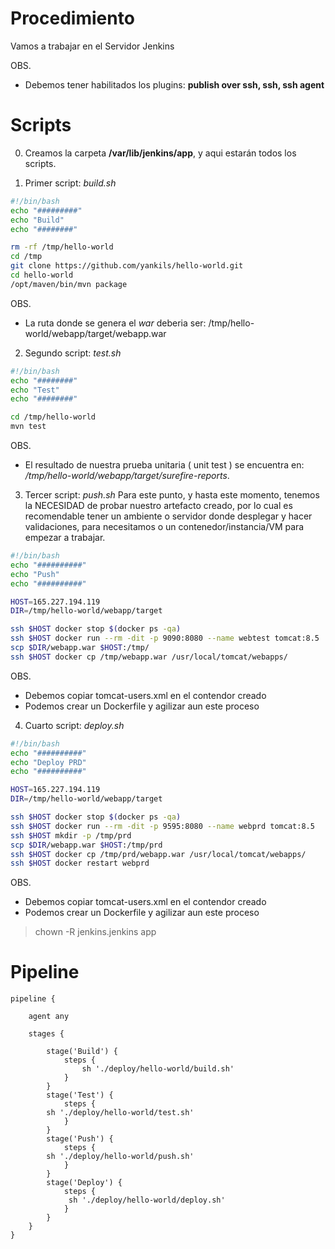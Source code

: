 Procedimiento
================
Vamos a trabajar en el Servidor Jenkins

OBS.

* Debemos tener habilitados los plugins: **publish over ssh, ssh, ssh agent**

# Scripts
0. Creamos la carpeta **/var/lib/jenkins/app**, y aqui estarán todos los scripts.

1. Primer script: *build.sh*
```sh
#!/bin/bash
echo "#########"
echo "Build"
echo "########"

rm -rf /tmp/hello-world
cd /tmp
git clone https://github.com/yankils/hello-world.git
cd hello-world
/opt/maven/bin/mvn package
```
OBS.
* La ruta donde se genera el *war* deberia ser: /tmp/hello-world/webapp/target/webapp.war

2. Segundo script: *test.sh* 
```sh
#!/bin/bash
echo "########"
echo "Test"
echo "########"

cd /tmp/hello-world
mvn test
```
OBS.
* El resultado de nuestra prueba unitaria ( unit test ) se encuentra en: */tmp/hello-world/webapp/target/surefire-reports*.


3. Tercer script:  *push.sh*
Para este punto, y hasta este momento, tenemos la NECESIDAD de probar nuestro artefacto creado, por lo cual es recomendable tener un ambiente o servidor
donde desplegar y hacer validaciones, para necesitamos o un contenedor/instancia/VM para empezar a trabajar.
```sh
#!/bin/bash
echo "##########"
echo "Push"
echo "##########"

HOST=165.227.194.119
DIR=/tmp/hello-world/webapp/target

ssh $HOST docker stop $(docker ps -qa)
ssh $HOST docker run --rm -dit -p 9090:8080 --name webtest tomcat:8.5
scp $DIR/webapp.war $HOST:/tmp/ 
ssh $HOST docker cp /tmp/webapp.war /usr/local/tomcat/webapps/

```
OBS.
* Debemos copiar tomcat-users.xml en el contendor creado
* Podemos crear un Dockerfile y agilizar aun este proceso

4. Cuarto script: *deploy.sh*
```sh
#!/bin/bash
echo "##########"
echo "Deploy PRD"
echo "##########"

HOST=165.227.194.119
DIR=/tmp/hello-world/webapp/target

ssh $HOST docker stop $(docker ps -qa)
ssh $HOST docker run --rm -dit -p 9595:8080 --name webprd tomcat:8.5
ssh $HOST mkdir -p /tmp/prd
scp $DIR/webapp.war $HOST:/tmp/prd
ssh $HOST docker cp /tmp/prd/webapp.war /usr/local/tomcat/webapps/
ssh $HOST docker restart webprd
```
OBS.
* Debemos copiar tomcat-users.xml en el contendor creado
* Podemos crear un Dockerfile y agilizar aun este proceso
> chown -R jenkins.jenkins app 

# Pipeline

```
pipeline {

    agent any

    stages {

        stage('Build') {
            steps {
                sh './deploy/hello-world/build.sh'   
            }
        }                        
        stage('Test') {
            steps {
		sh './deploy/hello-world/test.sh' 
            }
        }
        stage('Push') {
            steps {
		sh './deploy/hello-world/push.sh'
            }
        }
        stage('Deploy') {
            steps {
    	     sh './deploy/hello-world/deploy.sh'
            }
        }
    }
}
```
